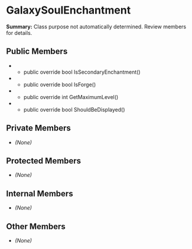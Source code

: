 # GalaxySoulEnchantment

**Summary:** Class purpose not automatically determined. Review members for details.

## Public Members
- - public override bool IsSecondaryEnchantment()
- - public override bool IsForge()
- - public override int GetMaximumLevel()
- - public override bool ShouldBeDisplayed()

## Private Members
- *(None)*

## Protected Members
- *(None)*

## Internal Members
- *(None)*

## Other Members
- *(None)*
